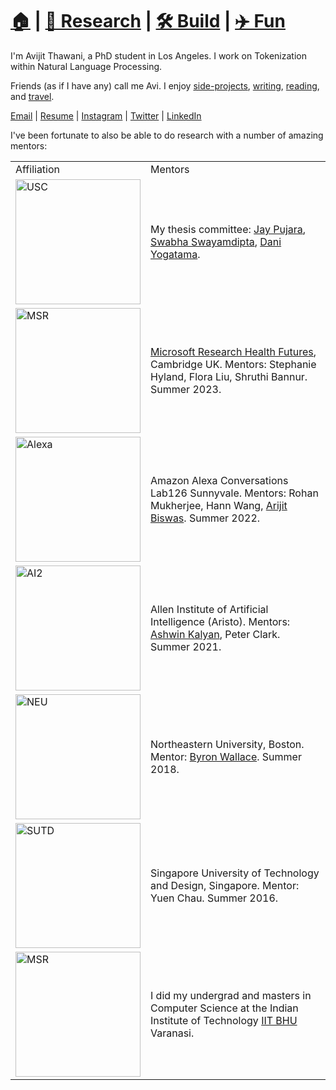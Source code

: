 # **[🏠](https://avi-jit.github.io/)** | [🔬 Research](https://avi-jit.github.io/papers) | [🛠️ Build](https://avi-jit.github.io/work) | [✈️ Fun](https://avi-jit.github.io/fun) 

I'm Avijit Thawani, a PhD student in Los Angeles. I work on Tokenization within Natural Language Processing. 

Friends (as if I have any) call me Avi. I enjoy [side-projects](https://avi-jit.github.io/work), [writing](https://thawani.notion.site/), [reading](https://www.goodreads.com/user/show/4791083-avijit-thawani), and [travel](https://avi-jit.github.io/fun).

[Email](mailto:avijit.thawani@gmail.com) | [Resume](https://www.overleaf.com/read/pfvrgckrmmqv) | [Instagram](https://instagram.com/avijit_thawani) | [Twitter](https://twitter.com/thawani_avijit) | [LinkedIn](https://www.linkedin.com/in/avijitthawani/)

I've been fortunate to also be able to do research with a number of amazing mentors:

<table>
<tr>
<td>Affiliation</td><td>Mentors</td>

<tr>
<td> <img src="https://camo.githubusercontent.com/84b63144dd2419e3962599e70cc0d71181d698c9e26b1338849042e401a63cb6/68747470733a2f2f64726976652e676f6f676c652e636f6d2f75633f6578706f72743d766965772669643d314538655a6767487a7863672d3768463466727a6d457450386c71743861474431" alt="USC" style="width:200px;"/></td>
<td> My thesis committee: <a href="http://jaypujara.org">Jay Pujara</a>, <a href="http://swabhs.com">Swabha Swayamdipta</a>, <a href="https://dyogatama.github.io/">Dani Yogatama</a>. </td>
</tr>

<tr>
<td> <img src="https://camo.githubusercontent.com/1e98b85907078f803c83fb88e41ee97344f3c6436a650c4c6e41615363a98fc8/68747470733a2f2f64726976652e676f6f676c652e636f6d2f75633f6578706f72743d766965772669643d31304577784d4467636e79536c63706f494d344836424f6f71474d767454742d6d" alt="MSR" style="width:200px;"/></td>
<td> <a href="https://www.microsoft.com/en-us/research/lab/microsoft-health-futures/">Microsoft Research Health Futures</a>, Cambridge UK. Mentors: Stephanie Hyland, Flora Liu, Shruthi Bannur. Summer 2023. </td>
</tr>

<tr>
<td> <img src="https://camo.githubusercontent.com/a257c2419aaa8bada3e9e0649082e9dbbaa06a528278a906afa88d6ede32ba27/68747470733a2f2f64726976652e676f6f676c652e636f6d2f75633f6578706f72743d766965772669643d31326b3734673253626971356138394d463962754b5f5f694f456c4e574a46334d" alt="Alexa" style="width:200px;"/></td>
<td> Amazon Alexa Conversations Lab126 Sunnyvale. Mentors: Rohan Mukherjee, Hann Wang, <a href="https://www.amazon.science/author/arjit-biswas">Arijit Biswas</a>. Summer 2022. </td>
</tr>

<tr>
<td> <img src="https://camo.githubusercontent.com/f37629770aa525fbe1a1ee6b7ea98afeaf5e7a123e1e1ec1f38fbcd311b7abaf/68747470733a2f2f64726976652e676f6f676c652e636f6d2f75633f6578706f72743d766965772669643d31695558384e6d585f537a352d4d4b646c4e314e685768586a45722d39366b5935" alt="AI2" style="width:200px;"/></td>
<td> Allen Institute of Artificial Intelligence (Aristo). Mentors: <a href="http://ashwinkalyan.com/">Ashwin Kalyan</a>, Peter Clark. Summer 2021.</td>
</tr>

<!---<tr>
<td> <img src="https://drive.google.com/uc?export=view&id=12_X0AXjNcn1Qt1mHWTPYN2OgkoeLy7yh" alt="IBM" style="width:200px;"/></td>
<td> <a href="https://sites.google.com/site/biplavsrivastava/">Biplav Srivastava</a>, then at IBM Research NY. Spring 2019. </td>
</tr>-->

<tr>
<td> <img src="https://camo.githubusercontent.com/8c5853fad98c422a707303a2c449feb0af2d758db956d771ad554691137cc288/68747470733a2f2f64726976652e676f6f676c652e636f6d2f75633f6578706f72743d766965772669643d31355045695473366d35436f45724b656d646138694151695134454a6734654776" alt="NEU" style="width:200px;"/></td>
<td> Northeastern University, Boston. Mentor: <a href="http://www.byronwallace.com/">Byron Wallace</a>. Summer 2018. </td>
</tr>

<!---<tr>
<td> <img src="https://camo.githubusercontent.com/667c51b662be4f33513ea6398bd1fd329032dab3d6c4e05cca7cc8e84d520d5e/68747470733a2f2f64726976652e676f6f676c652e636f6d2f75633f6578706f72743d766965772669643d3141374f6b462d587539654d4b6244367061365f30307a37725543333476797155" alt="Samsung style="width:200px;"/></td>
<td> Samsung Research, Bengaluru. Team Bixby. Summer 2017. </td>
</tr>-->

<tr>
<td> <img src="https://camo.githubusercontent.com/4f3a47cddc203cfdbcb209e1088b9875f84d59c4d41b02ad45d744571e1bad5a/68747470733a2f2f64726976652e676f6f676c652e636f6d2f75633f6578706f72743d766965772669643d31457534713534545a566d794f6d7871346f327066696e3654673671544e306943" alt="SUTD" style="width:200px;"/></td>
<td> Singapore University of Technology and Design, Singapore. Mentor: Yuen Chau. Summer 2016. </td>
</tr>

<tr>
<td> <img src="https://camo.githubusercontent.com/ff92bad8bdef26a64ad6824017f1fd8ebac6d7751e4f85f99254028e0744a14e/68747470733a2f2f64726976652e676f6f676c652e636f6d2f75633f6578706f72743d766965772669643d315a5844736167526d77396e67685158384e7066345857545a3759424d44714545" alt="MSR" style="width:200px;"/></td>
<td>  I did my undergrad and masters in Computer Science at the Indian Institute of Technology <a href="https://www.iitbhu.ac.in/dept/cse">IIT BHU</a> Varanasi. </td>
</tr>

<!---# Updates

**2023:** Interned at Microsoft Research Cambridge (UK) with the Health Futures team, on the topic of Radiology Visual Question Answering. I was fortunate to present our [open-source literature review tool](https://github.com/EshaanAgg/Research-Literature-Manager) in a [talk at ISI](https://youtu.be/FUIq9-lJ9ag?si=YjWr4ZFZjReJsEI2). And Saras, my edtech AI chatbot, stood 3rd at VGSA Trojan Tank and was a semi-finalist at USC's New Venture Seed Contest.

**2022:** Interned at Amazon Lab126 with the Alexa Conversations team, on the topic of compositional generalization.
And presented work with Dipesh Kumar, at the ACL 2022 Workshop on Negative Insights, Dublin.

**2021:** Interned at AI2, Seattle.
Tragic times in India. In between arranging oxygen for dying relatives and myself recovering from Covid-19, I tried to [visualize](https://avi-jit.github.io/covid-india/scatter) the scale of the Indian crisis for Americans to better comprehend it. 
Meanwhile, our NAACL 2021 Survey on [Numeracy in NLP](https://www.aclweb.org/anthology/2021.naacl-main.53/) featured in [Sebastian Ruder's NLP newsletter](https://newsletter.ruder.io/issues/eacl-iclr-naacl-papers-round-up-research-reality-checks-ml-on-code-592784)!

**2020:** Selected for [MLSS 2020](http://mlss.tuebingen.mpg.de/2020/schedule.html). We also fundraised registration fees to sponsor four Indian undergrads' attendance at [EMNLP 2020](https://2020.emnlp.org/). In other news, [TG](https://isi.edu/~tg/), [Harsh](https://harsh-agarwal.github.io/about/), and I submitted a proposal to the [government of India](http://thesciencepolicyforum.org/initiatives/eti/) on identifying Indian vernacular NLP as an emerging technology. Update: Our proposal was unfortunately not selected, but we'd love to hear your feedback so here's [the link](https://docs.google.com/document/d/1ObqEGVVx3Co7LrwipsFuJddm1CRnLjAe6D2we7XSzRI/edit?usp=sharing).

**2019:** Started my PhD at USC on Annenberg Fellowship. Presented at the Machine Learning Healthcare Conference, Michigan. Also attended CVPR, ICML, and SIGGRAPH, West Coast NLP, and SoCal NLP.
We [ranked third](http://www.cs.ox.ac.uk/isg/challenges/sem-tab/2019/certificates/certificates_tabularisi.pdf) in the IBM sponsored [Table-to-KG matching challenge](http://www.cs.ox.ac.uk/isg/challenges/sem-tab/) at the International Semantic Web Conference ([ISWC 2019](http://iswc2019.semanticweb.org)) . Here's the [system description paper](http://www.cs.ox.ac.uk/isg/challenges/sem-tab/papers/Tabularisi.pdf) we wrote, and [here are the slides](https://docs.google.com/presentation/d/1xItRNKh020nIcDBYKSOjQPPcJDQCkLy2qk628wrze8A/edit?usp=sharing). I also wrote a [blog](https://medium.com/@avijitthawani/iswc-2019-new-zealand-bd15fe02d3d4) about my trip to ISWC. 

**2018:** Three amazing job offers from Samsung, Myntra, and Headout.
My long short film [Stopping by Woods](https://www.youtube.com/watch?v=Uy_3XKqsJZk) is now on YouTube (EDIT: over **65,000 views**).--->


<!--- **Sept 2021:** I wrote my first opinion piece which stood first in a weekly contest by The Print: [Will Panjshir become a Taiwan? Afghanistan’s story matches with China](https://theprint.in/campus-voice/will-panjshir-become-a-taiwan-afghanistans-story-matches-with-china/732849/). Thanks to a course I took with Professor Joshua Goldstein for the idea!--->

<!--- **Aug 2021:** Our short paper was accepted to [EMNLP 2021](https://2021.emnlp.org/). We showed that Numeracy enhances Literacy in Language Models (or is it Foundation Models now)! TL;DR: Simple changes to number tokenization helps models predict words better.--->

<!--- Wrapped up my internship with AI2, wrote a short story around AGI/Blockchain. I'm also learning how to make Chrome browser extensions - starting with [https://blocksite.co/](https://blocksite.co/), using which would've otherwise costed me $11 per month! Here's a free version for anyone: [https://github.com/avi-jit/blocker](https://github.com/avi-jit/blocker).--->

<!--- ** Summer 2021:** I'll be attending NAACL 2021 and presenting our survey on [Number Representations in NLP](https://www.aclweb.org/anthology/2021.naacl-main.53/). I'm also excited to hear more about other awesome papers, such as those described in [Sebastian Ruder's NLP newsletter](https://newsletter.ruder.io/issues/eacl-iclr-naacl-papers-round-up-research-reality-checks-ml-on-code-592784)!--->

<!--- **May 2021:** We submitted two papers to EMNLP: one's a revision of an ACL rejection and another's a side project with [Dipesh Kumar]() from IIT BHU. I've also begun my [AI2](https://allenai.org/) internship with [Ashwin Kalyan](http://ashwinkalyan.com/) as my mentor. Here's my [intro slide](https://docs.google.com/presentation/d/1d6Eo2E_Ama9CYGA5BlUnWA_7ncN04S5HszQDNd2qGGI/edit?usp=sharing)!--->


<!--- **Mar 2021:** Our survey on number representations was accepted to [NAACL 2021](https://2021.naacl.org/). Here's a [preprint link](https://arxiv.org/abs/2103.13136) and a [short twitter thread](https://twitter.com/thawani_avijit/status/1375033476194312194?s=20) describing the same!--->

<!--- **Feb 2021:** Volunteered to write a layperson article on [human-AI trust](https://www.isi.edu/news/38134/do-humans-trust-ai-coworkers/) for the ISI Communications team.--->

<!--- **Jan 2021:** Submitted a paper (link removed temporarily) to [ACL 2021](https://2021.aclweb.org/) on number representations in NLP.--->

<!--- **Dec 2020:** I'll be interning with [AI2](https://allenai.org/)'s Team [Aristo](https://allenai.org/aristo) in Summer 2021.--->

<!--- **Nov 2020:** Submitted a paper (link removed temporarily) to [NAACL 2021](https://2021.naacl.org/) on number representations in NLP.--->

<!--- **Oct 2020:** My (ongoing) work on number representations was accepted at [West Coast NLP 2020](https://www.wecnlp.ai/wecnlp-2020). Here is the 1-pg abstract (link removed temporarily). Looking forward to present on 30th October 2020.
<!-- [1-pg abstract (link removed temporarily)](https://drive.google.com/file/d/1aEu21sTMYvNZp-gOUXpjqgnm34I2mxca/view?) -->

<!--- **July 2020:** At ISI's Graduate Student Symposium [GSS](https://gss.isi.edu/) 2020, I presented my (ongoing) work on number representations (poster link removed temporarily) and frame semantics ([slides](https://docs.google.com/presentation/d/1ifWH22HUaExfVuxqAaHx0D-uQzKyi40-sKFVZfYRc-8/view?); [video](https://drive.google.com/file/d/1ECeALkp24df0KKbyQkU0C3qJWbJrwzXy/view?)).--->

<!-- ([poster link removed temporarily](https://drive.google.com/file/d/1-4ygHP36zX5NG9vqxzSCjXiUAwTel5g5/view?)) -->

<!--- **June 2020:** I'll be attending [MLSS 2020](http://mlss.tuebingen.mpg.de/2020/schedule.html) and [ACL 2020](https://acl2020.org/). I'll present my (ongoing) work on number representations (video link removed temporarily) at the former. EDIT: Here's a [conference report](https://medium.com/@vered1986/highlights-of-acl-2020-4ef9f27a4f0c) by [Dr Vered Shwartz](https://vered1986.github.io/) on the latter.

<!-- ([video link removed temporarily](https://www.youtube.com/watch?v=4v0MXfl1c_w)) -->

<!--- **April 2020:** I've been selected to attend [MLSS Tübingen](http://mlss.tuebingen.mpg.de/2020/): Machine Learning Summer School along with 179 more students (out of 1300+ applicants).--->

<!--- **Oct 2019:** Selected as a volunteer for [TechCrunch Disrupt SF 2019](https://techcrunch.com/events/disrupt-sf-2019/)!--->

<!--- **Sept 2019:** Attended [SoCalNLP 2019](https://socalnlp.github.io/symp19/index.html).--->

<!--- **Sept 2019:** I won a travel grant to attend [WeCNLP 2019](http://wecnlp.ai) at Facebook HQ, Menlo Park. The view up there is pretty amazing!--->

<!--- **Aug 2019:** Presenting at [MLHC 2019](https://www.mlforhc.org), Michigan, a joint work with [Byron Wallace](http://byronwallace.com) on [studying gender bias in online physician reviews](https://www.mlforhc.org/s/Thawani.pdf).

<!--- **July 2019:** Attending [SIGGRAPH 2019](https://s2019.siggraph.org), Los Angeles.--->

<!--- **June 2019:** Attending [ICML 2019](https://icml.cc/Conferences/2019), Long Beach.--->

<!--- **June 2019:** Presenting a [poster](https://github.com/avi-jit/SWOW-eval/blob/master/1559781908296_small.pdf) at [RepEval 2019](https://repeval2019.github.io/program/) workshop colocated with [NAACL](https://naacl2019.org), Minneapolis. Here's a nice [Github repo](https://github.com/avi-jit/SWOW-eval) to get you started on our [Word Association Task for Word Embeddings](https://www.aclweb.org/anthology/papers/W/W19/W19-2006/)!--->

<!--- **June 2019:** Joined University of Southern California as a PhD student. I'll be working with [Pedro Szekely](http://usc-isi-i2.github.io/szekely/) and [Jay Pujara](https://www.jaypujara.org) at the [Center on Knowledge Graphs](http://usc-isi-i2.github.io/home/), Information Sciences Institute, Los Angeles. Looking forward to the [DARPA Machine Commonsense](https://www.darpa.mil/program/machine-common-sense) project. I will be supported by the Annenberg Fellowship!--->

<!--- **May 2019:** Defended my Master's [thesis](https://www.overleaf.com/read/rbkjsbrvmwfx) on Opinion Mining with word and contextualized embeddings. Bidding adieu to a great five years at IIT BHU :) --->

<!--- **May 2019:** Paper accepted (co-authors: [Biplav Srivastava](https://researcher.watson.ibm.com/researcher/view.php?person=us-biplavs) and Anil Kumar Singh) at the [RepEval 2019](https://repeval2019.github.io/program/) workshop. See you at [NAACL](https://naacl2019.org), June 2-7, Minneapolis!--->

<!--- **Jan 2019:** Accepted into the Computer Science PhD programs at University of Southern California, Los Angeles and Northeastern University, Boston.--->

<!--- **21st April 2018:** --->

<!--- **March 2018:** In the summer of 2018, I'll be heading to Northeastern University for an internship under [Dr. Byron Wallace](http://www.byronwallace.com/)'s guidance. See you in Boston!--->

<!--- **Feb 2018:** We're done with the shooting of my upcoming short film (tentatively) titled _Stopping by woods_. So excited to begin editing as soon as my mid semesters end!--->

<!--- **2017:** Interned at Samsung Research. And we organised the [2nd workshop on Review Opinion Diversification](https://sites.google.com/view/revopid-2018) at ACM Hypertext, Baltimore! --->
